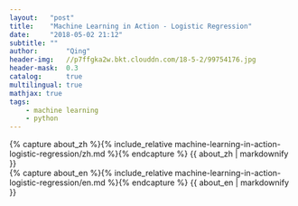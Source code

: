 ```yaml
---
layout:   "post"
title:    "Machine Learning in Action - Logistic Regression"
date:     "2018-05-02 21:12"
subtitle: ""
author:       "Qing"
header-img:   //p7ffgka2w.bkt.clouddn.com/18-5-2/99754176.jpg
header-mask:  0.3
catalog:      true
multilingual: true
mathjax: true
tags:
    - machine learning
    - python
---
```

<!-- Chinese Version -->
<div class="zh post-container">
    {% capture about_zh %}{% include_relative machine-learning-in-action-logistic-regression/zh.md %}{% endcapture %}
    {{ about_zh | markdownify }}
</div>

<!-- English Version -->
<div class="en post-container">
    {% capture about_en %}{% include_relative machine-learning-in-action-logistic-regression/en.md %}{% endcapture %}
    {{ about_en | markdownify }}
</div>
